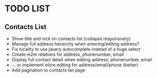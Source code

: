 # TODO LIST
Contacts List
-------------
- Show title and nick on contacts list (collapse responsively)
- Manage full address heirarchy when entering/editing address?
- Fix locality to use jquery autocomplete instead of a huge select
- Create m2m relations for address, phonenumber, email
- Display full contact detail when editing address, phonenumber, email
- ... or implement inline editing for address/email/phone (better)
- Add pagination to contacts list page
